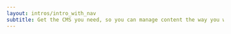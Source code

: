 ```yaml
---
layout: intros/intro_with_nav
subtitle: Get the CMS you need, so you can manage content the way you want. Use this checklist to clearly understand your own CMS requirements and optimisation needs.
---
```

